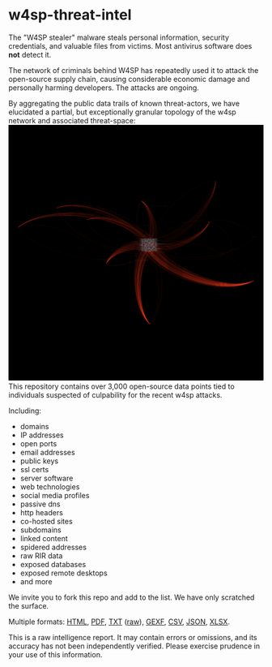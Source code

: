 # w4sp-threat-intel
The "W4SP stealer" malware steals personal information, security credentials, and valuable files from victims. Most antivirus software does **not** detect it.

The network of criminals behind W4SP has repeatedly used it to attack the open-source supply chain, causing considerable economic damage and personally harming developers. The attacks are ongoing.

By aggregating the public data trails of known threat-actors, we have elucidated a partial, but exceptionally granular topology of the w4sp network and associated threat-space:
![Data graph](https://raw.githubusercontent.com/reconSuave/w4sp-threat-intel/main/w4sp-network.cleaned.PNG) 
This repository contains over 3,000 open-source data points tied to individuals suspected of culpability for the recent w4sp attacks. 

Including:
- domains
- IP addresses
- open ports
- email addresses
- public keys
- ssl certs
- server software 
- web technologies
- social media profiles
- passive dns 
- http headers
- co-hosted sites
- subdomains 
- linked content 
- spidered addresses
- raw RIR data
- exposed databases
- exposed remote desktops
- and more 

We invite you to fork this repo and add to the list. We have only scratched the surface.

Multiple formats: [HTML](./W4SP-spf.cleaned.html), [PDF](W4SP-spf.cleaned.pdf), [TXT](./w4sp.txt) ([raw](https://raw.githubusercontent.com/reconSuave/w4sp-threat-intel/main/w4sp.txt)), [GEXF](./W4SP-spf.gexf), [CSV](./W4SP-spf.csv), [JSON](./W4SP-spf.json), [XLSX](./W4SP-spf.cleaned.txt).

This is a raw intelligence report. It may contain errors or omissions, and its accuracy has not been independently verified. Please exercise prudence in your use of this information.  

  
